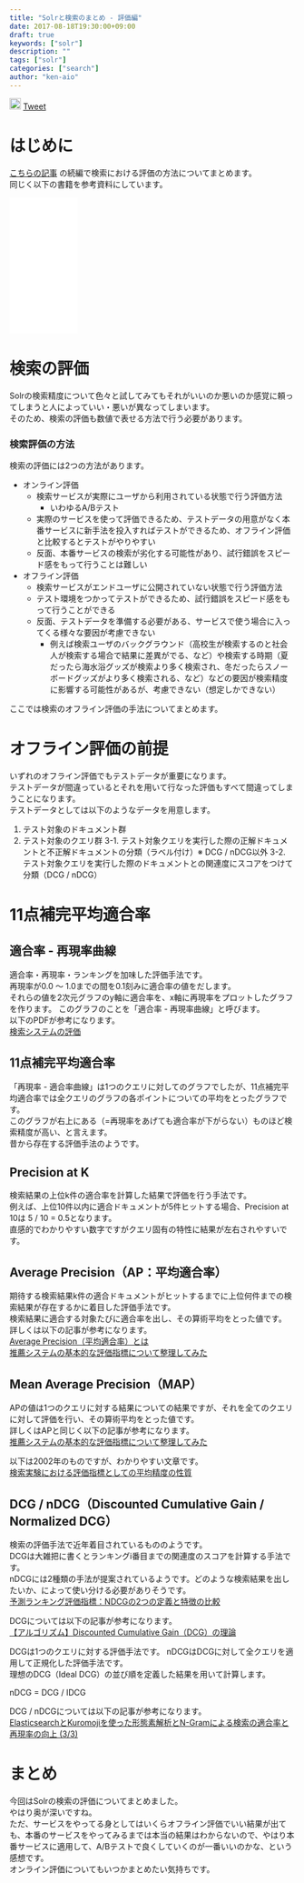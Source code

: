 ```yaml
---
title: "Solrと検索のまとめ - 評価編"
date: 2017-08-18T19:30:00+09:00
draft: true
keywords: ["solr"]
description: ""
tags: ["solr"]
categories: ["search"]
author: "ken-aio"
---
```


<a href="http://b.hatena.ne.jp/entry/" class="hatena-bookmark-button" data-hatena-bookmark-layout="vertical-normal" data-hatena-bookmark-lang="ja" title="このエントリーをはてなブックマークに追加"><img src="https://b.st-hatena.com/images/entry-button/button-only@2x.png" alt="このエントリーをはてなブックマークに追加" width="20" height="20" style="border: none;" /></a><script type="text/javascript" src="https://b.st-hatena.com/js/bookmark_button.js" charset="utf-8" async="async"></script>
<a href="https://twitter.com/share?ref_src=twsrc%5Etfw" class="twitter-share-button" data-show-count="false">Tweet</a><script async src="https://platform.twitter.com/widgets.js" charset="utf-8"></script>

# はじめに
[こちらの記事](https://ken-aio.github.io/post/2017/08/18/solr-search-base/) の続編で検索における評価の方法についてまとめます。  
同じく以下の書籍を参考資料にしています。  

<iframe style="width:120px;height:240px;" marginwidth="0" marginheight="0" scrolling="no" frameborder="0" src="//rcm-fe.amazon-adsystem.com/e/cm?lt1=_blank&bc1=000000&IS2=1&bg1=FFFFFF&fc1=000000&lc1=0000FF&t=kenaio-22&o=9&p=8&l=as4&m=amazon&f=ifr&ref=as_ss_li_til&asins=4774189308&linkId=94e5508b8a56fb5f48fb983a4897fa97"></iframe>

# 検索の評価
Solrの検索精度について色々と試してみてもそれがいいのか悪いのか感覚に頼ってしまうと人によっていい・悪いが異なってしまいます。  
そのため、検索の評価も数値で表せる方法で行う必要があります。

### 検索評価の方法
検索の評価には2つの方法があります。  

* オンライン評価
	* 検索サービスが実際にユーザから利用されている状態で行う評価方法
		* いわゆるA/Bテスト
	* 実際のサービスを使って評価できるため、テストデータの用意がなく本番サービスに新手法を投入すればテストができるため、オフライン評価と比較するとテストがやりやすい
	* 反面、本番サービスの検索が劣化する可能性があり、試行錯誤をスピード感をもって行うことは難しい
* オフライン評価
	* 検索サービスがエンドユーザに公開されていない状態で行う評価方法
	* テスト環境をつかってテストができるため、試行錯誤をスピード感をもって行うことができる
	* 反面、テストデータを準備する必要がある、サービスで使う場合に入ってくる様々な要因が考慮できない
		* 例えば検索ユーザのバックグラウンド（高校生が検索するのと社会人が検索する場合で結果に差異がでる、など）や検索する時期（夏だったら海水浴グッズが検索より多く検索され、冬だったらスノーボードグッズがより多く検索される、など）などの要因が検索精度に影響する可能性があるが、考慮できない（想定しかできない）

ここでは検索のオフライン評価の手法についてまとめます。  

# オフライン評価の前提
いずれのオフライン評価でもテストデータが重要になります。  
テストデータが間違っているとそれを用いて行なった評価もすべて間違ってしまうことになります。  
テストデータとしては以下のようなデータを用意します。  

1. テスト対象のドキュメント群
2. テスト対象のクエリ群
3-1. テスト対象クエリを実行した際の正解ドキュメントと不正解ドキュメントの分類（ラベル付け）※ DCG / nDCG以外
3-2. テスト対象クエリを実行した際のドキュメントとの関連度にスコアをつけて分類（DCG / nDCG）

# 11点補完平均適合率
## 適合率 - 再現率曲線
適合率・再現率・ランキングを加味した評価手法です。  
再現率が0.0 〜 1.0までの間を0.1刻みに適合率の値をだします。  
それらの値を2次元グラフのy軸に適合率を、x軸に再現率をプロットしたグラフを作ります。
このグラフのことを「適合率 - 再現率曲線」と呼びます。  
以下のPDFが参考になります。  
[検索システムの評価](http://compsci.world.coocan.jp/OUJ/2012PR/pr_14_a.pdf)  

## 11点補完平均適合率
「再現率 - 適合率曲線」は1つのクエリに対してのグラフでしたが、11点補完平均適合率では全クエリのグラフの各ポイントについての平均をとったグラフです。  
このグラフが右上にある（=再現率をあげても適合率が下がらない）ものほど検索精度が高い、と言えます。  
昔から存在する評価手法のようです。  

## Precision at K
検索結果の上位k件の適合率を計算した結果で評価を行う手法です。  
例えば、上位10件以内に適合ドキュメントが5件ヒットする場合、Precision at 10は 5 / 10 = 0.5となります。  
直感的でわかりやすい数字ですがクエリ固有の特性に結果が左右されやすいです。  

## Average Precision（AP：平均適合率）
期待する検索結果k件の適合ドキュメントがヒットするまでに上位何件までの検索結果が存在するかに着目した評価手法です。  
検索結果に適合する対象たびに適合率を出し、その算術平均をとった値です。  
詳しくは以下の記事が参考になります。  
[Average Precision（平均適合率）とは](http://skellington.blog.so-net.ne.jp/2012-04-10)  
[推薦システムの基本的な評価指標について整理してみた](https://datahotel.io/archives/4778)  

## Mean Average Precision（MAP）
APの値は1つのクエリに対する結果についての結果ですが、それを全てのクエリに対して評価を行い、その算術平均をとった値です。  
詳しくはAPと同じく以下の記事が参考になります。  
[推薦システムの基本的な評価指標について整理してみた](https://datahotel.io/archives/4778)  

以下は2002年のものですが、わかりやすい文章です。  
[検索実験における評価指標としての平均精度の性質](https://www.google.co.jp/url?sa=t&rct=j&q=&esrc=s&source=web&cd=5&cad=rja&uact=8&ved=0ahUKEwi8zsL9sODVAhVExLwKHSfLCBEQFghEMAQ&url=https%3A%2F%2Fipsj.ixsq.nii.ac.jp%2Fej%2Findex.php%3Faction%3Dpages_view_main%26active_action%3Drepository_action_common_download%26item_id%3D17649%26item_no%3D1%26attribute_id%3D1%26file_no%3D1%26page_id%3D13%26block_id%3D8&usg=AFQjCNHJyXilU-lm8rP5zg1vXZySuEmrbw)  

## DCG / nDCG（Discounted Cumulative Gain / Normalized DCG）
検索の評価手法で近年着目されているもののようです。  
DCGは大雑把に書くとランキングi番目までの関連度のスコアを計算する手法です。  
nDCGには2種類の手法が提案されているようです。どのような検索結果を出したいか、によって使い分ける必要がありそうです。  
[予測ランキング評価指標：NDCGの2つの定義と特徴の比較](http://szdr.hatenablog.com/entry/2017/02/24/235539)  

DCGについては以下の記事が参考になります。  
[【アルゴリズム】Discounted Cumulative Gain（DCG）の理論](http://qiita.com/nnahito/items/af4a677bee4e3f5d66d4)  

DCGは1つのクエリに対する評価手法です。  nDCGはDCGに対して全クエリを適用して正規化した評価手法です。  
理想のDCG（Ideal DCG）の並び順を定義した結果を用いて計算します。  

nDCG = DCG / IDCG  

DCG / nDCGについては以下の記事が参考になります。  
[ElasticsearchとKuromojiを使った形態素解析とN-Gramによる検索の適合率と再現率の向上 (3/3)](http://www.atmarkit.co.jp/ait/articles/1507/29/news010_3.html)
[](http://szdr.hatenablog.com/entry/2017/02/24/235539)  

# まとめ
今回はSolrの検索の評価についてまとめました。  
やはり奥が深いですね。  
ただ、サービスをやってる身としてはいくらオフライン評価でいい結果が出ても、本番のサービスをやってみるまでは本当の結果はわからないので、やはり本番サービスに適用して、A/Bテストで良くしていくのが一番いいのかな、という感想です。  
オンライン評価についてもいつかまとめたい気持ちです。  